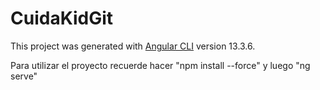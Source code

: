 # CuidaKidGit

This project was generated with [Angular CLI](https://github.com/angular/angular-cli) version 13.3.6.


Para utilizar el proyecto recuerde hacer "npm install --force" y luego "ng serve"

